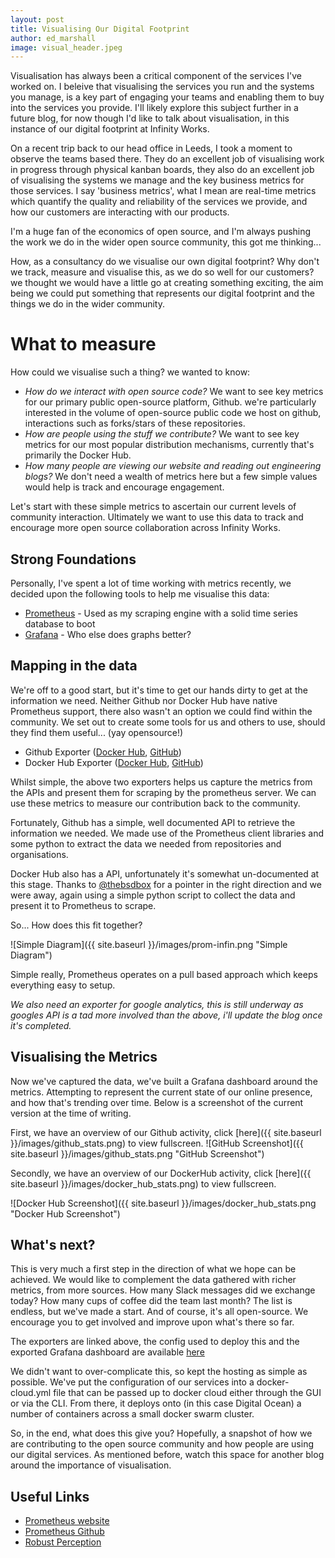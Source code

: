 ```yaml
---
layout: post
title: Visualising Our Digital Footprint
author: ed_marshall
image: visual_header.jpeg
---
```


Visualisation has always been a critical component of the services I've worked on. I beleive that visualising the services you run and the systems you manage, is a key part of engaging your teams and enabling them to buy into the services you provide. I'll likely explore this subject further in a future blog, for now though I'd like to talk about visualisation, in this instance of our digital footprint at Infinity Works.

On a recent trip back to our head office in Leeds, I took a moment to observe the teams based there. They do an excellent job of visualising work in progress through physical kanban boards, they also do an excellent job of visualising the systems we manage and the key business metrics for those services. I say 'business metrics', what I mean are real-time metrics which quantify the quality and reliability of the services we provide, and how our customers are interacting with our products.

I'm a huge fan of the economics of open source, and I'm always pushing the work we do in the wider open source community, this got me thinking... 

How, as a consultancy do we visualise our own digital footprint? Why don't we track, measure and visualise this, as we do so well for our customers? we thought we would have a little go at creating something exciting, the aim being we could put something that represents our digital footprint and the things we do in the wider community. 

# What to measure

How could we visualise such a thing? we wanted to know:

* *How do we interact with open source code?* We want to see key metrics for our primary public open-source platform, Github. we're particularly interested in the volume of open-source public code we host on github, interactions such as forks/stars of these repositories.
* *How are people using the stuff we contribute?* We want to see key metrics for our most popular distribution mechanisms, currently that's primarily the Docker Hub.
* *How many people are viewing our website and reading out engineering blogs?* We don't need a wealth of metrics here but a few simple values would help is track and encourage engagement.

Let's start with these simple metrics to ascertain our current levels of community interaction. Ultimately we want to use this data to track and encourage more open source collaboration across Infinity Works.

## Strong Foundations

Personally, I've spent a lot of time working with metrics recently, we decided upon the following tools to help me visualise this data:

* [Prometheus](https://prometheus.io/) - Used as my scraping engine with a solid time series database to boot
* [Grafana](http://grafana.org/) - Who else does graphs better?

## Mapping in the data

We're off to a good start, but it's time to get our hands dirty to get at the information we need. Neither Github nor Docker Hub have native Prometheus support, there also wasn't an option we could find within the community.
We set out to create some tools for us and others to use, should they find them useful... (yay opensource!) 

* Github Exporter ([Docker Hub](https://hub.docker.com/r/infinityworks/github-exporter/), [GitHub](https://github.com/infinityworksltd/github-exporter))
* Docker Hub Exporter ([Docker Hub](https://hub.docker.com/r/infinityworks/docker-hub-exporter/), [GitHub](https://github.com/infinityworksltd/docker-hub-exporter))

Whilst simple, the above two exporters helps us capture the metrics from the APIs and present them for scraping by the prometheus server. We can use these metrics to measure our contribution back to the community.

Fortunately, Github has a simple, well documented API to retrieve the information we needed. We made use of the Prometheus client libraries and some python to extract the data we needed from repositories and organisations.

Docker Hub also has a API, unfortunately it's somewhat un-documented at this stage. Thanks to [@thebsdbox](https://twitter.com/thebsdbox?lang=en-gb) for a pointer in the right direction and we were away, again using a simple python script to collect the data and present it to Prometheus to scrape.

So... How does this fit together?

![Simple Diagram]({{ site.baseurl }}/images/prom-infin.png "Simple Diagram")

Simple really, Prometheus operates on a pull based approach which keeps everything easy to setup.

*We also need an exporter for google analytics, this is still underway as googles API is a tad more involved than the above, i'll update the blog once it's completed.*


## Visualising the Metrics

Now we've captured the data, we've built a Grafana dashboard around the metrics. Attempting to represent the current state of our online presence, and how that's trending over time.
Below is a screenshot of the current version at the time of writing. 

First, we have an overview of our Github activity, click [here]({{ site.baseurl }}/images/github_stats.png) to view fullscreen.
![GitHub Screenshot]({{ site.baseurl }}/images/github_stats.png "GitHub Screenshot")

Secondly, we have an overview of our DockerHub activity, click [here]({{ site.baseurl }}/images/docker_hub_stats.png) to view fullscreen.

![Docker Hub Screenshot]({{ site.baseurl }}/images/docker_hub_stats.png "Docker Hub Screenshot")

## What's next?

This is very much a first step in the direction of what we hope can be achieved. We would like to complement the data gathered with richer metrics, from more sources. How many Slack messages did we exchange today? How many cups of coffee did the team last month? The list is endless, but we've made a start. And of course, it's all open-source. We encourage you to get involved and improve upon what's there so far.

The exporters are linked above, the config used to deploy this and the exported Grafana dashboard are available [here](https://github.com/infinityworksltd/infin-eye)

We didn't want to over-complicate this, so kept the hosting as simple as possible. We've put the configuration of our services into a docker-cloud.yml file that can be passed up to docker cloud either through the GUI or via the CLI.
From there, it deploys onto (in this case Digital Ocean) a number of containers across a small docker swarm cluster. 

So, in the end, what does this give you? Hopefully, a snapshot of how we are contributing to the open source community and how people are using our digital services. As mentioned before, watch this space for another blog around the importance of visualisation.

## Useful Links 
* [Prometheus website](https://prometheus.io/)
* [Prometheus Github](https://github.com/prometheus/prometheus)
* [Robust Perception](https://www.robustperception.io/)
